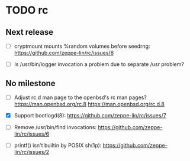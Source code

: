 TODO rc
=======


Next release
------------

- [ ] cryptmount mounts %random volumes before seedrng:
  https://github.com/zeppe-lin/rc/issues/8

- [ ] Is /usr/bin/logger invocation a problem due to separate /usr
  problem?


No milestone
------------

- [ ] Adjust rc.d man page to the openbsd's rc man pages?
  https://man.openbsd.org/rc.8 https://man.openbsd.org/rc.d.8

- [x] Support bootlogd(8): https://github.com/zeppe-lin/rc/issues/7

- [ ] Remove /usr/bin/find invocations:
  https://github.com/zeppe-lin/rc/issues/6

- [ ] printf() isn't builtin by POSIX sh(1p):
  https://github.com/zeppe-lin/rc/issues/2
